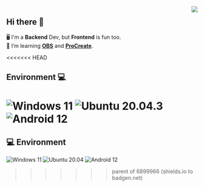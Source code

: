 <img align="right" src="https://github-readme-stats.vercel.app/api/top-langs/?username=futomaki-bit" />

##  Hi there 👋

🖥️ I'm a **Backend** Dev, but **Frontend** is fun too. <br>
🧠 I’m learning [**OBS**](https://obsproject.com/) and [**ProCreate**](https://procreate.art/).<br>

<<<<<<< HEAD
##  Environment 💻
![Windows 11](https://badgen.net/badge/Windows/11/0078d4)
![Ubuntu 20.04.3](https://badgen.net/badge/Ubuntu/20%2e04%2e3/f47421)
![Android 12](https://badgen.net/badge/Android/12/3ddc85)
=======
## 💻 Environment
![Windows 11](https://img.shields.io/badge/Windows%2011-0078d4?style=flat-square&logo=windows&logoColor=ffffff)
![Ubuntu 20.04](https://img.shields.io/badge/Ubuntu%2020%2e04-f47421?style=flat-square&logo=ubuntu&logoColor=ffffff)
![Android 12](https://img.shields.io/badge/Android%2012-3ddc85?style=flat-square&logo=android&logoColor=ffffff)
>>>>>>> parent of 6899966 (shields.io to badgen.net)
